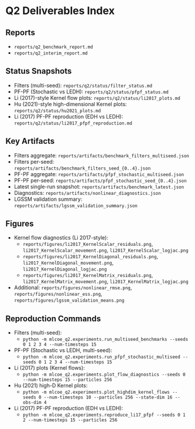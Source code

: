 # Q2 Deliverables Index

## Reports
- `reports/q2_benchmark_report.md`
- `reports/q2_interim_report.md`

## Status Snapshots
- Filters (multi-seed): `reports/q2/status/filter_status.md`
- PF-PF (Stochastic vs LEDH): `reports/q2/status/pfpf_status.md`
- Li (2017)-style Kernel flow plots: `reports/q2/status/li2017_plots.md`
- Hu (2021)-style high-dimensional Kernel plots: `reports/q2/status/hu2021_plots.md`
- Li (2017) PF-PF reproduction (EDH vs LEDH): `reports/q2/status/li2017_pfpf_reproduction.md`

## Key Artifacts
- Filters aggregate: `reports/artifacts/benchmark_filters_multiseed.json`
- Filters per-seed: `reports/artifacts/benchmark_filters_seed_{0..4}.json`
- PF-PF aggregate: `reports/artifacts/pfpf_stochastic_multiseed.json`
- PF-PF per-seed: `reports/artifacts/pfpf_stochastic_seed_{0..4}.json`
- Latest single-run snapshot: `reports/artifacts/benchmark_latest.json`
- Diagnostics: `reports/artifacts/nonlinear_diagnostics.json`
- LGSSM validation summary: `reports/artifacts/lgssm_validation_summary.json`

## Figures
- Kernel flow diagnostics (Li 2017-style):
  - `reports/figures/li2017_KernelScalar_residuals.png`, `li2017_KernelScalar_movement.png`, `li2017_KernelScalar_logjac.png`
  - `reports/figures/li2017_KernelDiagonal_residuals.png`, `li2017_KernelDiagonal_movement.png`, `li2017_KernelDiagonal_logjac.png`
  - `reports/figures/li2017_KernelMatrix_residuals.png`, `li2017_KernelMatrix_movement.png`, `li2017_KernelMatrix_logjac.png`
- Additional: `reports/figures/nonlinear_rmse.png`, `reports/figures/nonlinear_ess.png`, `reports/figures/lgssm_validation_means.png`

## Reproduction Commands
- Filters (multi-seed):
  - `python -m mlcoe_q2.experiments.run_multiseed_benchmarks --seeds 0 1 2 3 4 --num-timesteps 15`
- PF-PF (Stochastic vs LEDH, multi-seed):
  - `python -m mlcoe_q2.experiments.run_pfpf_stochastic_multiseed --seeds 0 1 2 3 4 --num-timesteps 15`
- Li (2017) plots (Kernel flows):
  - `python -m mlcoe_q2.experiments.plot_flow_diagnostics --seeds 0 --num-timesteps 15 --particles 256`
- Hu (2021) high-D Kernel plots:
  - `python -m mlcoe_q2.experiments.plot_highdim_kernel_flows --seeds 0 --num-timesteps 10 --particles 256 --state-dim 16 --obs-dim 4`
- Li (2017) PF-PF reproduction (EDH vs LEDH):
  - `python -m mlcoe_q2.experiments.reproduce_li17_pfpf --seeds 0 1 2 --num-timesteps 15 --particles 256`
